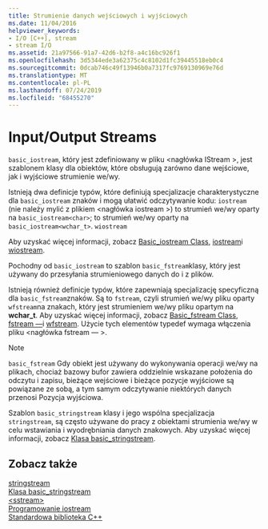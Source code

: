 ```yaml
---
title: Strumienie danych wejściowych i wyjściowych
ms.date: 11/04/2016
helpviewer_keywords:
- I/O [C++], stream
- stream I/O
ms.assetid: 21a97566-91a7-42d6-b2f8-a4c16bc926f1
ms.openlocfilehash: 3d5344ede3a62375c4c8102d1fc39445518eb0c4
ms.sourcegitcommit: 0dcab746c49f13946b0a7317fc9769130969e76d
ms.translationtype: MT
ms.contentlocale: pl-PL
ms.lasthandoff: 07/24/2019
ms.locfileid: "68455270"
---
```

# <a name="inputoutput-streams"></a>Input/Output Streams

`basic_iostream`, który jest zdefiniowany w pliku \<nagłówka IStream >, jest szablonem klasy dla obiektów, które obsługują zarówno dane wejściowe, jak i wyjściowe strumienie we/wy.

Istnieją dwa definicje typów, które definiują specjalizacje charakterystyczne dla `basic_iostream` znaków i mogą ułatwić odczytywanie kodu: `iostream` (nie należy mylić z plikiem \<nagłówka iostream >) to strumień we/wy oparty na `basic_iostream<char>`; to strumień we/wy oparty na `basic_iostream<wchar_t>`. `wiostream`

Aby uzyskać więcej informacji, zobacz [Basic_iostream Class](../standard-library/basic-iostream-class.md), [iostream](../standard-library/basic-iostream-class.md)i [wiostream](../standard-library/basic-iostream-class.md).

Pochodny od `basic_iostream` to szablon `basic_fstream`klasy, który jest używany do przesyłania strumieniowego danych do i z plików.

Istnieją również definicje typów, które zapewniają specjalizację specyficzną dla `basic_fstream`znaków. Są to `fstream`, czyli strumień we/wy pliku oparty `wfstream`na znakach, który jest strumieniem we/wy pliku opartym na **wchar_t**. Aby uzyskać więcej informacji, zobacz [Basic_fstream Class](../standard-library/basic-fstream-class.md), [fstream —](../standard-library/basic-fstream-class.md)i [wfstream](../standard-library/basic-fstream-class.md). Użycie tych elementów typedef wymaga włączenia pliku \<nagłówka fstream — >.

> [!NOTE]
> `basic_fstream` Gdy obiekt jest używany do wykonywania operacji we/wy na plikach, chociaż bazowy bufor zawiera oddzielnie wskazane położenia do odczytu i zapisu, bieżące wejściowe i bieżące pozycje wyjściowe są powiązane ze sobą, a tym samym odczytywanie niektórych danych przenosi Pozycja wyjściowa.

Szablon `basic_stringstream` klasy i jego wspólna specjalizacja `stringstream`, są często używane do pracy z obiektami strumienia we/wy w celu wstawiania i wyodrębniania danych znakowych. Aby uzyskać więcej informacji, zobacz [Klasa basic_stringstream](../standard-library/basic-stringstream-class.md).

## <a name="see-also"></a>Zobacz także

[stringstream](../standard-library/basic-stringstream-class.md)\
[Klasa basic_stringstream](../standard-library/basic-stringstream-class.md)\
[\<sstream>](../standard-library/sstream.md)\
[Programowanie iostream](../standard-library/iostream-programming.md)\
[Standardowa biblioteka C++](../standard-library/cpp-standard-library-reference.md)
